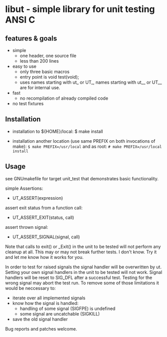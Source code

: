 # libut - simple library for unit testing ANSI C

## features & goals

- simple
    - one header, one source file
    - less than 200 lines
- easy to use
    - only three basic macros
    - entry point is void test(void);
    - uses names starting with ut_ or UT_, names starting with ut__ or UT__ are for internal use.
- fast
    - no recompilation of already compiled code
- no test fixtures

## Installation

- installation to ${HOME}/local:
    $ make install

- installation another location (use same PREFIX on both invocations of make):
    `$ make PREFIX=/usr/local`
    and as root:
    `# make PREFIX=/usr/local install`


## Usage

see GNUmakefile for target unit_test that demonstrates basic functionality.

simple Assertions:
- UT_ASSERT(expression)

assert exit status from a function call:
- UT_ASSERT_EXIT(status, call)

assert thrown signal:
- UT_ASSERT_SIGNAL(signal, call)

Note that calls to exit() or _Exit() in the unit to be tested will not perform any cleanup at all.
This may or may not break further tests. I don't know. Try it and let me know how it works for you.

In order to test for raised signals the signal handler will be overwritten by ut.
Setting your own signal handlers in the unit to be tested will not work.
Signal handlers will be reset to SIG_DFL after a successful test.
Testing for the wrong signal may abort the test run.
To remove some of those limitations it would be neccessary to:
- iterate over all implemented signals
- know how the signal is handled:
    - handling of some signal (SIGFPE) is undefined
    - some signal are uncatchable (SIGKILL)
- save the old signal handler

Bug reports and patches welcome.
